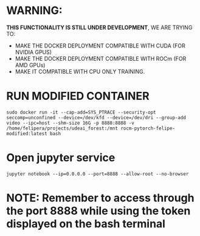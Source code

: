 # WARNING:

**THIS FUNCTIONALITY IS STILL UNDER DEVELOPMENT**, WE ARE TRYING TO:

- MAKE THE DOCKER DEPLOYMENT COMPATIBLE WITH CUDA (FOR NVIDIA GPUS)
- MAKE THE DOCKER DEPLOYMENT COMPATIBLE WITH ROCm (FOR AMD GPUs)
- MAKE IT COMPATIBLE WITH CPU ONLY TRAINING.



# RUN MODIFIED CONTAINER

```
sudo docker run -it --cap-add=SYS_PTRACE --security-opt seccomp=unconfined --device=/dev/kfd --device=/dev/dri --group-add video --ipc=host --shm-size 16G -p 8888:8888 -v /home/felipera/projects/udeai_forest:/mnt rocm-pytorch-felipe-modified:latest bash
```

# Open jupyter service

```
jupyter notebook --ip=0.0.0.0 --port=8888 --allow-root --no-browser
```

# NOTE: Remember to access through the port 8888 while using the token displayed on the bash terminal
